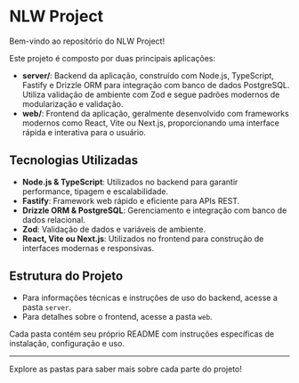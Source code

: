 # NLW Project

Bem-vindo ao repositório do NLW Project!

Este projeto é composto por duas principais aplicações:

- **server/**: Backend da aplicação, construído com Node.js, TypeScript, Fastify e Drizzle ORM para integração com banco de dados PostgreSQL. Utiliza validação de ambiente com Zod e segue padrões modernos de modularização e validação.
- **web/**: Frontend da aplicação, geralmente desenvolvido com frameworks modernos como React, Vite ou Next.js, proporcionando uma interface rápida e interativa para o usuário.

## Tecnologias Utilizadas

- **Node.js & TypeScript**: Utilizados no backend para garantir performance, tipagem e escalabilidade.
- **Fastify**: Framework web rápido e eficiente para APIs REST.
- **Drizzle ORM & PostgreSQL**: Gerenciamento e integração com banco de dados relacional.
- **Zod**: Validação de dados e variáveis de ambiente.
- **React, Vite ou Next.js**: Utilizados no frontend para construção de interfaces modernas e responsivas.

## Estrutura do Projeto

- Para informações técnicas e instruções de uso do backend, acesse a pasta `server`.
- Para detalhes sobre o frontend, acesse a pasta `web`.

Cada pasta contém seu próprio README com instruções específicas de instalação, configuração e uso.

---

Explore as pastas para saber mais sobre cada parte do projeto!
